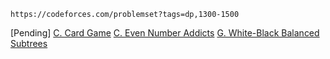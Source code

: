 `https://codeforces.com/problemset?tags=dp,1300-1500`

[Pending]
[C. Card Game](https://codeforces.com/problemset/problem/1739/C)
[C. Even Number Addicts](https://codeforces.com/problemset/problem/1738/C)
[G. White-Black Balanced Subtrees](https://codeforces.com/problemset/problem/1676/G)
